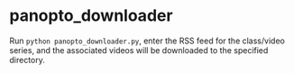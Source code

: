 # panopto_downloader
Run `python panopto_downloader.py`, enter the RSS feed for the class/video series, and the associated videos will be downloaded to the specified directory.
